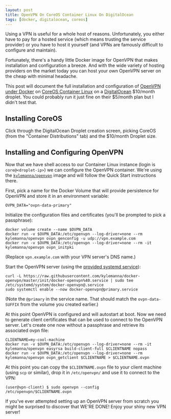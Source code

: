 ```yaml
---
layout: post
title: OpenVPN On CoreOS Container Linux On DigitalOcean
tags: [docker, digitalocean, coreos]
---
```


Using a VPN is useful for a whole host of reasons.  Unfortunately, you
either have to pay for a hosted service (which means trusting the service
provider) or you have to host it yourself (and VPNs are famously difficult
to configure and maintain).

Fortunately, there's a handy little Docker image for OpenVPN that makes
installation and configuration a breeze.  And with the wide variety of
hosting providers on the market today you can host your own OpenVPN server
on the cheap with minimal headache.

This post will document the full installation and configuration of [OpenVPN
under Docker](https://hub.docker.com/r/kylemanna/openvpn/) on [CoreOS
Container Linux](https://coreos.com/os/docs/latest/) on a
[DigitalOcean](https://www.digitalocean.com/) $10/month droplet.  You could
probably run it just fine on their $5/month plan but I didn't test that.

## Installing CoreOS

Click through the DigitalOcean Droplet creation screen, picking CoreOS
(from the "Container Distributions" tab) and the $10/month Droplet size.

## Installing and Configuring OpenVPN

Now that we have shell access to our Container Linux instance (login is
`core@<droplet-ip>`) we can configure the OpenVPN container.  We're using
the [`kylemanna/openvpn`](https://hub.docker.com/r/kylemanna/openvpn/)
image and will follow the Quick Start instructions there.

First, pick a name for the Docker Volume that will provide persistence for
OpenVPN and store it in an environment variable:

```
OVPN_DATA="ovpn-data-primary"
```

Initialize the configuration files and certificates (you'll be prompted to
pick a passphrase):

```
docker volume create --name $OVPN_DATA
docker run -v $OVPN_DATA:/etc/openvpn --log-driver=none --rm kylemanna/openvpn ovpn_genconfig -u udp://vpn.example.com
docker run -v $OVPN_DATA:/etc/openvpn --log-driver=none --rm -it kylemanna/openvpn ovpn_initpki
```

(Replace `vpn.example.com` with your VPN server's DNS name.)

Start the OpenVPN server (using the [provided systemd
service](https://github.com/kylemanna/docker-openvpn/blob/master/docs/systemd.md)):

```
curl -L https://raw.githubusercontent.com/kylemanna/docker-openvpn/master/init/docker-openvpn%40.service | sudo tee /etc/systemd/system/docker-openvpn@.service
sudo systemctl enable --now docker-openvpn@primary.service
```

(Note the `@primary` in the service name. That should match the
`ovpn-data-SUFFIX` from the volume you created earlier.)

At this point OpenVPN is configured and will autostart at boot.  Now we
need to generate client certificates that can be used to connect to the
OpenVPN server.  Let's create one now without a passphrase and retrieve its
associated ovpn file:

```
CLIENTNAME=my-cool-machine
docker run -v $OVPN_DATA:/etc/openvpn --log-driver=none --rm -it kylemanna/openvpn easyrsa build-client-full $CLIENTNAME nopass
docker run -v $OVPN_DATA:/etc/openvpn --log-driver=none --rm kylemanna/openvpn ovpn_getclient $CLIENTNAME > $CLIENTNAME.ovpn
```

At this point you can copy the `$CLIENTNAME.ovpn` file to your client
machine (using `scp` or similar), drop it in `/etc/openvpn/` and use it to
connect to the VPN:

```
(user@vpn-client) $ sudo openvpn --config /etc/openvpn/$CLIENTNAME.ovpn
```

If you've ever attempted setting up an OpenVPN server from scratch you
might be surprised to discover that WE'RE DONE!  Enjoy your shiny new VPN
server!
